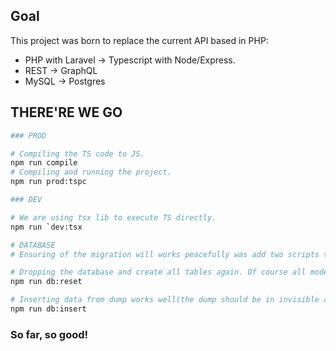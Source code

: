 ## Goal

This project was born to replace the current API based in PHP:

- PHP with Laravel -> Typescript with Node/Express.
- REST -> GraphQL
- MySQL -> Postgres

## THERE'RE WE GO

```bash
### PROD

# Compiling the TS code to JS.
npm run compile
# Compiling and running the project.
npm run prod:tspc

### DEV

# We are using tsx lib to execute TS directly.
npm run `dev:tsx

# DATABASE
# Ensuring of the migration will works peacefully was add two scripts to check it frequently.

# Dropping the database and create all tables again. Of course all models was based in the current production database but few changes like name tables and name columns was done, there's a CHANGELOG.md in src/database/docker-entrypoint-initdb.d/
npm run db:reset

# Inserting data from dump works well(the dump should be in invisible columns mode to avoid errors about columns name changed). Remember that some tables was renamed, read src/database/docker-entrypoint-initdb.d/CHANGELOG.md
npm run db:insert
```

### So far, so good!